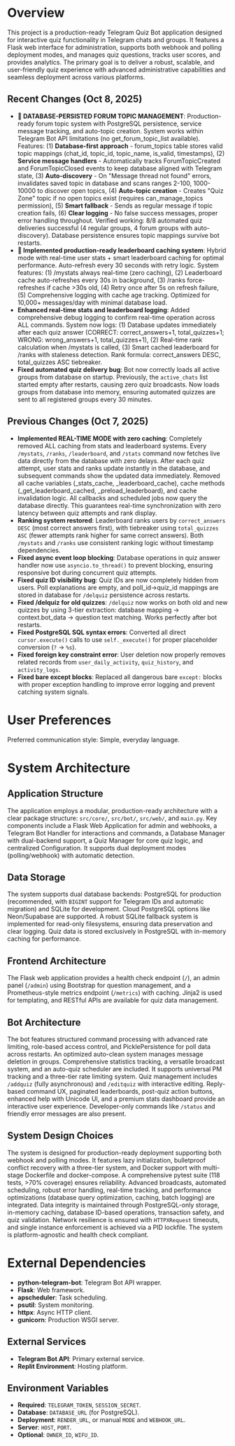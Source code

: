 # Overview

This project is a production-ready Telegram Quiz Bot application designed for interactive quiz functionality in Telegram chats and groups. It features a Flask web interface for administration, supports both webhook and polling deployment modes, and manages quiz questions, tracks user scores, and provides analytics. The primary goal is to deliver a robust, scalable, and user-friendly quiz experience with advanced administrative capabilities and seamless deployment across various platforms.

## Recent Changes (Oct 8, 2025)
- **🎯 DATABASE-PERSISTED FORUM TOPIC MANAGEMENT**: Production-ready forum topic system with PostgreSQL persistence, service message tracking, and auto-topic creation. System works within Telegram Bot API limitations (no get_forum_topic_list available). Features: (1) **Database-first approach** - forum_topics table stores valid topic mappings (chat_id, topic_id, topic_name, is_valid, timestamps), (2) **Service message handlers** - Automatically tracks ForumTopicCreated and ForumTopicClosed events to keep database aligned with Telegram state, (3) **Auto-discovery** - On "Message thread not found" errors, invalidates saved topic in database and scans ranges 2-100, 1000-10000 to discover open topics, (4) **Auto-topic creation** - Creates "Quiz Zone" topic if no open topics exist (requires can_manage_topics permission), (5) **Smart fallback** - Sends as regular message if topic creation fails, (6) **Clear logging** - No false success messages, proper error handling throughout. Verified working: 8/8 automated quiz deliveries successful (4 regular groups, 4 forum groups with auto-discovery). Database persistence ensures topic mappings survive bot restarts.
- **🚀 Implemented production-ready leaderboard caching system**: Hybrid mode with real-time user stats + smart leaderboard caching for optimal performance. Auto-refresh every 30 seconds with retry logic. System features: (1) /mystats always real-time (zero caching), (2) Leaderboard cache auto-refreshes every 30s in background, (3) /ranks force-refreshes if cache >30s old, (4) Retry once after 5s on refresh failure, (5) Comprehensive logging with cache age tracking. Optimized for 10,000+ messages/day with minimal database load.
- **Enhanced real-time stats and leaderboard logging**: Added comprehensive debug logging to confirm real-time operation across ALL commands. System now logs: (1) Database updates immediately after each quiz answer (CORRECT: correct_answers+1, total_quizzes+1; WRONG: wrong_answers+1, total_quizzes+1), (2) Real-time rank calculation when /mystats is called, (3) Smart cached leaderboard for /ranks with staleness detection. Rank formula: correct_answers DESC, total_quizzes ASC tiebreaker.
- **Fixed automated quiz delivery bug**: Bot now correctly loads all active groups from database on startup. Previously, the `active_chats` list started empty after restarts, causing zero quiz broadcasts. Now loads groups from database into memory, ensuring automated quizzes are sent to all registered groups every 30 minutes.

## Previous Changes (Oct 7, 2025)
- **Implemented REAL-TIME MODE with zero caching**: Completely removed ALL caching from stats and leaderboard systems. Every `/mystats`, `/ranks`, `/leaderboard`, and `/stats` command now fetches live data directly from the database with zero delays. After each quiz attempt, user stats and ranks update instantly in the database, and subsequent commands show the updated data immediately. Removed all cache variables (_stats_cache, _leaderboard_cache), cache methods (_get_leaderboard_cached, _preload_leaderboard), and cache invalidation logic. All callbacks and scheduled jobs now query the database directly. This guarantees real-time synchronization with zero latency between quiz attempts and rank display.
- **Ranking system restored**: Leaderboard ranks users by `correct_answers DESC` (most correct answers first), with tiebreaker using `total_quizzes ASC` (fewer attempts rank higher for same correct answers). Both `/mystats` and `/ranks` use consistent ranking logic without timestamp dependencies.
- **Fixed async event loop blocking**: Database operations in quiz answer handler now use `asyncio.to_thread()` to prevent blocking, ensuring responsive bot during concurrent quiz attempts.
- **Fixed quiz ID visibility bug**: Quiz IDs are now completely hidden from users. Poll explanations are empty, and poll_id→quiz_id mappings are stored in database for `/delquiz` persistence across restarts.
- **Fixed /delquiz for old quizzes**: `/delquiz` now works on both old and new quizzes by using 3-tier extraction: database mapping → context.bot_data → question text matching. Works perfectly after bot restarts.
- **Fixed PostgreSQL SQL syntax errors**: Converted all direct `cursor.execute()` calls to use `self._execute()` for proper placeholder conversion (`?` → `%s`).
- **Fixed foreign key constraint error**: User deletion now properly removes related records from `user_daily_activity`, `quiz_history`, and `activity_logs`.
- **Fixed bare except blocks**: Replaced all dangerous bare `except:` blocks with proper exception handling to improve error logging and prevent catching system signals.

# User Preferences

Preferred communication style: Simple, everyday language.

# System Architecture

## Application Structure
The application employs a modular, production-ready architecture with a clear package structure: `src/core/`, `src/bot/`, `src/web/`, and `main.py`. Key components include a Flask Web Application for admin and webhooks, a Telegram Bot Handler for interactions and commands, a Database Manager with dual-backend support, a Quiz Manager for core quiz logic, and centralized Configuration. It supports dual deployment modes (polling/webhook) with automatic detection.

## Data Storage
The system supports dual database backends: PostgreSQL for production (recommended, with `BIGINT` support for Telegram IDs and automatic migration) and SQLite for development. Cloud PostgreSQL options like Neon/Supabase are supported. A robust SQLite fallback system is implemented for read-only filesystems, ensuring data preservation and clear logging. Quiz data is stored exclusively in PostgreSQL with in-memory caching for performance.

## Frontend Architecture
The Flask web application provides a health check endpoint (`/`), an admin panel (`/admin`) using Bootstrap for question management, and a Prometheus-style metrics endpoint (`/metrics`) with caching. Jinja2 is used for templating, and RESTful APIs are available for quiz data management.

## Bot Architecture
The bot features structured command processing with advanced rate limiting, role-based access control, and PicklePersistence for poll data across restarts. An optimized auto-clean system manages message deletion in groups. Comprehensive statistics tracking, a versatile broadcast system, and an auto-quiz scheduler are included. It supports universal PM tracking and a three-tier rate limiting system. Quiz management includes `/addquiz` (fully asynchronous) and `/editquiz` with interactive editing. Reply-based command UX, paginated leaderboards, post-quiz action buttons, enhanced help with Unicode UI, and a premium stats dashboard provide an interactive user experience. Developer-only commands like `/status` and friendly error messages are also present.

## System Design Choices
The system is designed for production-ready deployment supporting both webhook and polling modes. It features lazy initialization, bulletproof conflict recovery with a three-tier system, and Docker support with multi-stage Dockerfile and docker-compose. A comprehensive pytest suite (118 tests, >70% coverage) ensures reliability. Advanced broadcasts, automated scheduling, robust error handling, real-time tracking, and performance optimizations (database query optimization, caching, batch logging) are integrated. Data integrity is maintained through PostgreSQL-only storage, in-memory caching, database ID-based operations, transaction safety, and quiz validation. Network resilience is ensured with `HTTPXRequest` timeouts, and single instance enforcement is achieved via a PID lockfile. The system is platform-agnostic and health check compliant.

# External Dependencies

-   **python-telegram-bot**: Telegram Bot API wrapper.
-   **Flask**: Web framework.
-   **apscheduler**: Task scheduling.
-   **psutil**: System monitoring.
-   **httpx**: Async HTTP client.
-   **gunicorn**: Production WSGI server.

## External Services
-   **Telegram Bot API**: Primary external service.
-   **Replit Environment**: Hosting platform.

## Environment Variables
-   **Required**: `TELEGRAM_TOKEN`, `SESSION_SECRET`.
-   **Database**: `DATABASE_URL` (for PostgreSQL).
-   **Deployment**: `RENDER_URL`, or manual `MODE` and `WEBHOOK_URL`.
-   **Server**: `HOST`, `PORT`.
-   **Optional**: `OWNER_ID`, `WIFU_ID`.